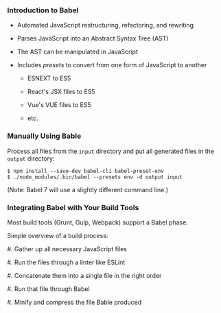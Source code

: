 ### Introduction to Babel ###

  * Automated JavaScript restructuring, refactoring, and rewriting

  * Parses JavaScript into an Abstract Syntax Tree (AST)

  * The AST can be manipulated in JavaScript

  * Includes *presets* to convert from one form of JavaScript to another

    * ESNEXT to ES5

    * React's JSX files to ES5

    * Vue's VUE files to ES5

    * etc.

### Manually Using Bable ###

Process all files from the `input` directory and put all generated
files in the `output` directory:

~~~ {.shell}
$ npm install --save-dev babel-cli babel-preset-env
$ ./node_modules/.bin/babel --presets env -d output input
~~~

(Note: Babel 7 will use a slightly different command line.)

### Integrating Babel with Your Build Tools ###

Most build tools (Grunt, Gulp, Webpack) support a Babel phase.

Simple overview of a build process:

  #. Gather up all necessary JavaScript files

  #. Run the files through a linter like ESLint

  #. Concatenate them into a single file in the right order

  #. Run that file through Babel

  #. Minify and compress the file Bable produced
